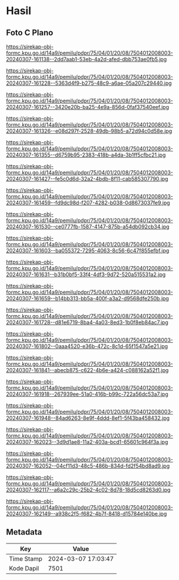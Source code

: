 # Hasil

## Foto C Plano

https://sirekap-obj-formc.kpu.go.id/14a9/pemilu/pdpr/75/04/01/20/08/7504012008003-20240307-161138--2dd7aab1-53eb-4a2d-afed-dbb753ae0fb5.jpg

https://sirekap-obj-formc.kpu.go.id/14a9/pemilu/pdpr/75/04/01/20/08/7504012008003-20240307-161228--5363d4f9-b275-48c9-a6ae-05a207c29440.jpg

https://sirekap-obj-formc.kpu.go.id/14a9/pemilu/pdpr/75/04/01/20/08/7504012008003-20240307-161257--3420e20b-ba25-4e9a-856d-0faf37540eef.jpg

https://sirekap-obj-formc.kpu.go.id/14a9/pemilu/pdpr/75/04/01/20/08/7504012008003-20240307-161326--e08d297f-2528-49db-98b5-a72d94c0d58e.jpg

https://sirekap-obj-formc.kpu.go.id/14a9/pemilu/pdpr/75/04/01/20/08/7504012008003-20240307-161355--d6759b95-2383-418b-a4da-3b1ff5cfbc21.jpg

https://sirekap-obj-formc.kpu.go.id/14a9/pemilu/pdpr/75/04/01/20/08/7504012008003-20240307-161427--fe5c0d6d-32a2-4bdb-8f11-cab585307790.jpg

https://sirekap-obj-formc.kpu.go.id/14a9/pemilu/pdpr/75/04/01/20/08/7504012008003-20240307-161459--fd9dc98d-f207-4282-b038-0d8673037fe9.jpg

https://sirekap-obj-formc.kpu.go.id/14a9/pemilu/pdpr/75/04/01/20/08/7504012008003-20240307-161530--ce0777fb-1587-4147-875b-a54db092cb34.jpg

https://sirekap-obj-formc.kpu.go.id/14a9/pemilu/pdpr/75/04/01/20/08/7504012008003-20240307-161603--ba055372-7295-4063-8c56-6c47f855efbf.jpg

https://sirekap-obj-formc.kpu.go.id/14a9/pemilu/pdpr/75/04/01/20/08/7504012008003-20240307-161631--b31b0bf5-33f4-4df3-9d72-520a515531a2.jpg

https://sirekap-obj-formc.kpu.go.id/14a9/pemilu/pdpr/75/04/01/20/08/7504012008003-20240307-161659--b14bb313-bb5a-400f-a3a2-d9568dfe250b.jpg

https://sirekap-obj-formc.kpu.go.id/14a9/pemilu/pdpr/75/04/01/20/08/7504012008003-20240307-161728--d81e6719-8ba4-4a03-8ed3-1b0f8eb84ac7.jpg

https://sirekap-obj-formc.kpu.go.id/14a9/pemilu/pdpr/75/04/01/20/08/7504012008003-20240307-161802--0aaa4520-e36b-472c-8c1d-65f1547a5e21.jpg

https://sirekap-obj-formc.kpu.go.id/14a9/pemilu/pdpr/75/04/01/20/08/7504012008003-20240307-161841--abecb875-c622-4b6e-a424-c088162a52f1.jpg

https://sirekap-obj-formc.kpu.go.id/14a9/pemilu/pdpr/75/04/01/20/08/7504012008003-20240307-161918--267939ee-51a0-416b-b99c-722a56dc53a7.jpg

https://sirekap-obj-formc.kpu.go.id/14a9/pemilu/pdpr/75/04/01/20/08/7504012008003-20240307-161948--84ad6263-8e9f-4ddd-8ef1-5f43ba458432.jpg

https://sirekap-obj-formc.kpu.go.id/14a9/pemilu/pdpr/75/04/01/20/08/7504012008003-20240307-162023--3d9d1ae8-11a2-403a-bcd1-65601c964f3a.jpg

https://sirekap-obj-formc.kpu.go.id/14a9/pemilu/pdpr/75/04/01/20/08/7504012008003-20240307-162052--04cf11d3-48c5-486b-834d-fd2f54bd8ad9.jpg

https://sirekap-obj-formc.kpu.go.id/14a9/pemilu/pdpr/75/04/01/20/08/7504012008003-20240307-162117--a6a2c29c-25b2-4c02-8d78-18d5cd8263d0.jpg

https://sirekap-obj-formc.kpu.go.id/14a9/pemilu/pdpr/75/04/01/20/08/7504012008003-20240307-162149--a938c2f5-f682-4b7f-8418-d15784e140be.jpg


## Metadata

| Key        | Value               |
| ---------- | ------------------- |
| Time Stamp | 2024-03-07 17:03:47 |
| Kode Dapil | 7501                |



